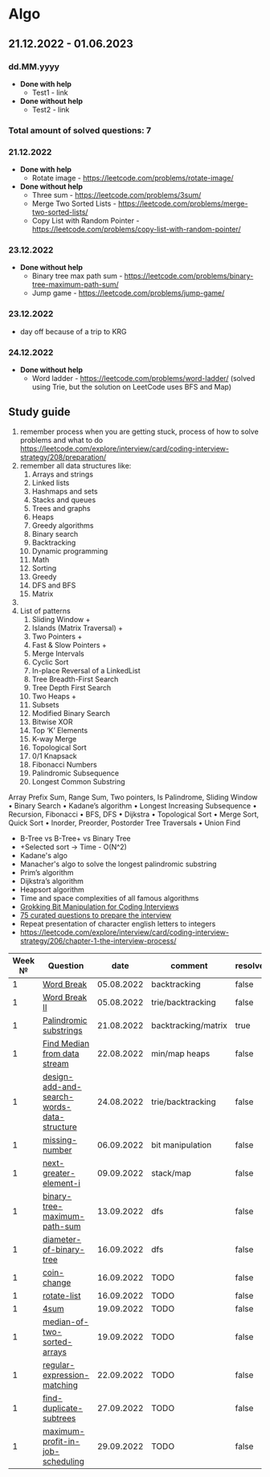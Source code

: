 # Algo

## 21.12.2022 - 01.06.2023

### dd.MM.yyyy
* **Done with help**
   * Test1 - link
* **Done without help**
   * Test2 - link

### Total amount of solved questions: 7

### 21.12.2022

* **Done with help**
    * Rotate image - https://leetcode.com/problems/rotate-image/
* **Done without help**
    * Three sum - https://leetcode.com/problems/3sum/
    * Merge Two Sorted Lists - https://leetcode.com/problems/merge-two-sorted-lists/
    * Copy List with Random Pointer - https://leetcode.com/problems/copy-list-with-random-pointer/

### 23.12.2022

* **Done without help**
    * Binary tree max path sum - https://leetcode.com/problems/binary-tree-maximum-path-sum/
    * Jump game - https://leetcode.com/problems/jump-game/

### 23.12.2022

* day off because of a trip to KRG

### 24.12.2022

* **Done without help**
   * Word ladder - https://leetcode.com/problems/word-ladder/ (solved using Trie, but the solution on LeetCode uses BFS and Map)

## Study guide

1) remember process when you are getting stuck, process of how to solve problems and what to
   do https://leetcode.com/explore/interview/card/coding-interview-strategy/208/preparation/
2) remember all data structures like:
    1) Arrays and strings
    2) Linked lists
    3) Hashmaps and sets
    4) Stacks and queues
    5) Trees and graphs
    6) Heaps
    7) Greedy algorithms
    8) Binary search
    9) Backtracking
    10) Dynamic programming
    11) Math
    12) Sorting
    13) Greedy
    14) DFS and BFS
    15) Matrix
3)
4) List of patterns
    1) Sliding Window +
    2) Islands (Matrix Traversal) +
    3) Two Pointers +
    4) Fast & Slow Pointers +
    5) Merge Intervals
    6) Cyclic Sort
    7) In-place Reversal of a LinkedList
    8) Tree Breadth-First Search
    9) Tree Depth First Search
    10) Two Heaps +
    11) Subsets
    12) Modified Binary Search
    13) Bitwise XOR
    14) Top ‘K’ Elements
    15) K-way Merge
    16) Topological Sort
    17) 0/1 Knapsack
    18) Fibonacci Numbers
    19) Palindromic Subsequence
    20) Longest Common Substring

Array Prefix Sum, Range Sum, Two pointers, Is Palindrome, Sliding Window • Binary Search • Kadane’s algorithm • Longest
Increasing Subsequence • Recursion, Fibonacci • BFS, DFS • Dijkstra • Topological Sort • Merge Sort, Quick Sort •
Inorder, Preorder, Postorder Tree Traversals • Union Find

* B-Tree vs B-Tree+ vs Binary Tree
* +Selected sort -> Time - O(N^2)
* Kadane's algo
* Manacher's algo to solve the longest palindromic substring
* Prim’s algorithm
* Dijkstra’s algorithm
* Heapsort algorithm
* Time and space complexities of all famous algorithms
* [Grokking Bit Manipulation for Coding Interviews](https://www.educative.io/courses/bit-manipulation)
* [75 curated questions to prepare the interview](https://www.teamblind.com/post/New-Year-Gift---Curated-List-of-Top-75-LeetCode-Questions-to-Save-Your-Time-OaM1orEU)
* Repeat presentation of character english letters to integers
* https://leetcode.com/explore/interview/card/coding-interview-strategy/206/chapter-1-the-interview-process/

| Week № | Question                                                                                                                | date       | comment             | resolved | date |
|--------|-------------------------------------------------------------------------------------------------------------------------|------------|---------------------|----------|------|
| 1      | [Word Break](https://leetcode.com/problems/word-break/)                                                                 | 05.08.2022 | backtracking        | false    | -    |
| 1      | [Word Break II](https://leetcode.com/problems/word-break-ii/)                                                           | 05.08.2022 | trie/backtracking   | false    | -    |
| 1      | [Palindromic substrings](https://leetcode.com/problems/palindromic-substrings/)                                         | 21.08.2022 | backtracking/matrix | true     | 18.09.2022    |
| 1      | [Find Median from data stream](https://leetcode.com/problems/find-median-from-data-stream/submissions/)                 | 22.08.2022 | min/map heaps       | false    | -    |
| 1      | [design-add-and-search-words-data-structure](https://leetcode.com/problems/design-add-and-search-words-data-structure/) | 24.08.2022 | trie/backtracking   | false    | -    |
| 1      | [missing-number](https://leetcode.com/problems/missing-number/)                                                         | 06.09.2022 | bit manipulation    | false    | -    |
| 1      | [next-greater-element-i](https://leetcode.com/problems/next-greater-element-i/)                                         | 09.09.2022 | stack/map           | false    | -    |
| 1      | [binary-tree-maximum-path-sum](https://leetcode.com/problems/binary-tree-maximum-path-sum/)                             | 13.09.2022 | dfs                 | false    | -    |
| 1      | [diameter-of-binary-tree](https://leetcode.com/problems/diameter-of-binary-tree/)                                       | 16.09.2022 | dfs                 | false    | -    |
| 1      | [coin-change](https://leetcode.com/problems/coin-change/)                                                               | 16.09.2022 | TODO                | false    | -    |
| 1      | [rotate-list](https://leetcode.com/problems/rotate-list/)                                                               | 16.09.2022 | TODO                | false    | -    |
| 1      | [4sum](https://leetcode.com/problems/4sum/)                                                                             | 19.09.2022 | TODO                | false    | -    |
| 1      | [median-of-two-sorted-arrays](https://leetcode.com/problems/median-of-two-sorted-arrays/)                               | 19.09.2022 | TODO                | false    | -    |
| 1      | [regular-expression-matching](https://https://leetcode.com/problems/regular-expression-matching/)                       | 22.09.2022 | TODO                | false    | -    |
| 1      | [find-duplicate-subtrees](https://leetcode.com/problems/find-duplicate-subtrees/)                                       | 27.09.2022 | TODO                | false    | -    |
| 1      | [maximum-profit-in-job-scheduling](https://leetcode.com/problems/maximum-profit-in-job-scheduling/)                     | 29.09.2022 | TODO                | false    | -    |
